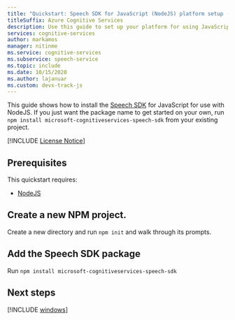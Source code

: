 ```yaml
---
title: "Quickstart: Speech SDK for JavaScript (NodeJS) platform setup - Speech service"
titleSuffix: Azure Cognitive Services
description: Use this guide to set up your platform for using JavaScript (NodeJS) with the Speech service SDK.
services: cognitive-services
author: markamos
manager: nitinme
ms.service: cognitive-services
ms.subservice: speech-service
ms.topic: include
ms.date: 10/15/2020
ms.author: lajanuar
ms.custom: devx-track-js
---
```



This guide shows how to install the [Speech SDK](~/articles/cognitive-services/speech-service/speech-sdk.md) for JavaScript for use with NodeJS. If you just want the package name to get started on your own, run `npm install microsoft-cognitiveservices-speech-sdk` from your existing project.

[!INCLUDE [License Notice](~/includes/cognitive-services-speech-service-license-notice.md)]

## Prerequisites

This quickstart requires:

* [NodeJS](https://nodejs.org/)

## Create a new NPM project.

Create a new directory and run `npm init` and walk through its prompts.

## Add the Speech SDK package

Run `npm install microsoft-cognitiveservices-speech-sdk`

## Next steps

[!INCLUDE [windows](../quickstart-list.md)]